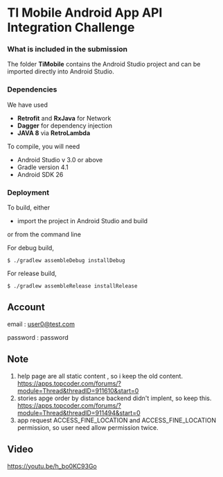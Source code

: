 # TI Mobile Android App API Integration Challenge

### What is included in the submission

The folder **TiMobile** contains the Android Studio project and can be imported directly into Android Studio.

### Dependencies

We have used

- **Retrofit** and **RxJava** for Network
- **Dagger** for dependency injection
- **JAVA 8** via **RetroLambda**

To compile, you will need

- Android Studio v 3.0 or above
- Gradle version 4.1
- Android SDK 26

### Deployment

To build, either

- import the project in Android Studio and build

or from the command line

For debug build,

    $ ./gradlew assembleDebug installDebug

For release build,

    $ ./gradlew assembleRelease installRelease


## Account

email : user0@test.com

password : password



## Note

1. help page are all static content , so i keep the old content. https://apps.topcoder.com/forums/?module=Thread&threadID=911610&start=0
2. stories apge order by distance backend didn't implent, so keep this. https://apps.topcoder.com/forums/?module=Thread&threadID=911494&start=0
3. app request ACCESS_FINE_LOCATION and ACCESS_FINE_LOCATION permission, so user need allow permission twice.

## Video

<https://youtu.be/h_bo0KC93Go>